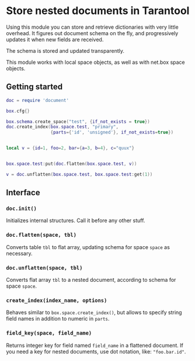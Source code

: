# Store nested documents in Tarantool

Using this module you can store and retrieve dictionaries with very
little overhead. It figures out document schema on the fly, and
progressively updates it when new fields are received.

The schema is stored and updated transparently.

This module works with local space objects, as well as with net.box
space objects.

## Getting started

```lua
doc = require 'document'

box.cfg{}

box.schema.create_space("test", {if_not_exists = true})
doc.create_index(box.space.test, "primary",
                 {parts={'id', 'unsigned'}, if_not_exists=true})


local v = {id=1, foo=2, bar={a=3, b=4}, c="quux"}


box.space.test:put(doc.flatten(box.space.test, v))

v = doc.unflatten(box.space.test, box.space.test:get(1))
```

## Interface

### `doc.init()`
Initializes internal structures. Call it before any other stuff.

### `doc.flatten(space, tbl)`
Converts table `tbl` to flat array, updating schema for space `space` as necessary.

### `doc.unflatten(space, tbl)`
Converts flat array `tbl` to a nested document, according to schema for space `space`.

### `create_index(index_name, options)`
Behaves similar to `box.space.create_index()`, but allows to specify string field names in addition to numeric in `parts`.

### `field_key(space, field_name)`
Returns integer key for field named `field_name` in a flattened document.
If you need a key for nested documents, use dot notation, like: `"foo.bar.id"`.
